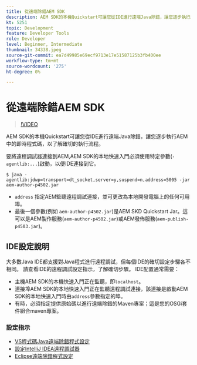 ```yaml
---
title: 從遠端除錯AEM SDK
description: AEM SDK的本機Quickstart可讓您從IDE進行遠端Java除錯，讓您逐步執行AEM中的即時程式碼，以了解確切的執行流程。
kt: 5251
topic: Development
feature: Developer Tools
role: Developer
level: Beginner, Intermediate
thumbnail: 34338.jpeg
source-git-commit: ea7d49985e69ecf9713e17e51587125b3fb400ee
workflow-type: tm+mt
source-wordcount: '275'
ht-degree: 0%

---
```



# 從遠端除錯AEM SDK

>[!VIDEO](https://video.tv.adobe.com/v/34338/?quality=12&learn=on)

AEM SDK的本機Quickstart可讓您從IDE進行遠端Java除錯，讓您逐步執行AEM中的即時程式碼，以了解確切的執行流程。

要將遠程調試器連接到AEM,AEM SDK的本地快速入門必須使用特定參數(`-agentlib:...`)啟動，以便IDE連接到它。

```
$ java -agentlib:jdwp=transport=dt_socket,server=y,suspend=n,address=5005 -jar aem-author-p4502.jar   
```

+ `address` 指定AEM監聽遠程調試連接，並可更改為本地開發電腦上的任何可用埠。
+ 最後一個參數(例如 `aem-author-p4502.jar`)是AEM SKD Quickstart Jar。這可以是AEM製作服務(`aem-author-p4502.jar`)或AEM發佈服務(`aem-publish-p4503.jar`)。

## IDE設定說明

大多數Java IDE都支援對Java程式進行遠程調試，但每個IDE的確切設定步驟各不相同。 請查看IDE的遠程調試設定指示，了解確切步驟。 IDE配置通常需要：

+ 主機AEM SDK的本機快速入門正在監聽，即`localhost`。
+ 連接埠AEM SDK的本地快速入門正在監聽遠程調試連接，該連接是啟動AEM SDK的本地快速入門時由`address`參數指定的埠。
+ 有時，必須指定提供原始碼以進行遠端除錯的Maven專案；這是您的OSGi套件組合maven專案。

### 設定指示

+ [VS程式碼Java遠端除錯程式設定](https://code.visualstudio.com/docs/java/java-debugging)
+ [設定IntelliJ IDEA遠程調試器](https://www.jetbrains.com/help/idea/tutorial-remote-debug.html)
+ [Eclipse遠端除錯程式設定](https://javapapers.com/core-java/java-remote-debug-with-eclipse/)
